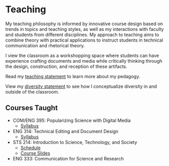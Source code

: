 # Teaching

My teaching philosophy is informed by innovative course design based on trends in topics and teaching styles, as well as my interactions with faculty and students from different disciplines. My approach to teaching aims to combine theory with practical applications to instruct students in technical communication and rhetorical theory.

I view the classroom as a workshopping space where students can have experience crafting documents and media while critically thinking through the design, construction, and reception of these artifacts.

Read my [teaching statement](https://www.dropbox.com/s/6q2xlqudop8upci/Laura%20Roberts_Teaching%20Philosophy.pdf?dl=0) to learn more about my pedagogy.

View my [diversity statement](https://www.dropbox.com/s/aenc7wwtointhp7/Laura%20Roberts_Diversity%20Statement.pdf?dl=0) to see how I conceptualize diversity in and outside of the classroom.

## Courses Taught
* COM/ENG 395: Popularizing Science with Digital Media
  * [Syllabus](https://www.dropbox.com/s/0xipra1zldkzha3/Syllabus%20395%20-%20Spring%2019.pdf?dl=0)
* ENG 314: Technical Editing and Document Design
  * [Syllabus](https://www.dropbox.com/s/7c7pprmyj9lk3jw/English%20314_Spring%2019.pdf?dl=0) 
* STS 214: Introduction to Science, Technology, and Society
  * [Schedule](https://www.dropbox.com/s/n08a1l6o1cv5iri/STS214%20Course%20Schedule.pdf?dl=0)
  * [Course Slides](https://drive.google.com/drive/folders/0B7igqErxEEbWWHhubUtqMFpIR3c?usp=sharing)
* ENG 333: Communication for Science and Research
